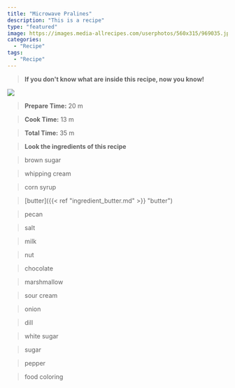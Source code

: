 ```yaml
---
title: "Microwave Pralines"
description: "This is a recipe"
type: "featured"
image: https://images.media-allrecipes.com/userphotos/560x315/969035.jpg
categories: 
  - "Recipe"
tags: 
  - "Recipe"
---
```



>**If you don't know what are inside this recipe, now you know!**

![](../images/Recipes-Banner.jpg)
> **Prepare Time:** 20 m


> **Cook Time:** 13 m


> **Total Time:** 35 m

> **Look the ingredients of this recipe**

> brown sugar

> whipping cream

> corn syrup

> [butter]({{< ref "ingredient_butter.md" >}} "butter")

> pecan

> salt

> milk

> nut

> chocolate

> marshmallow

> sour cream

> onion

> dill

> white sugar

> sugar

> pepper

> food coloring

